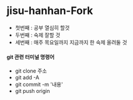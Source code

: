 # jisu-hanhan-Fork

- 첫번째 : 공부 열심히 할것
- 두번째 : 숙제 잘할 것
- 세번째 : 매주 목요일까지 지금까지 한 숙제 올려둘 것

#### git 관련 터미널 명령어

- git clone 주소
- git add -A
- git commit -m '내용'
- git push origin
